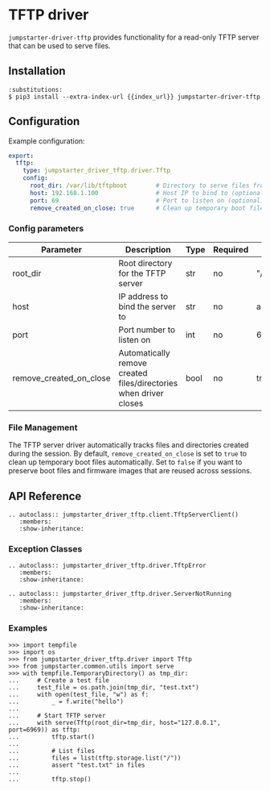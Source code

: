 # TFTP driver

`jumpstarter-driver-tftp` provides functionality for a read-only TFTP server
that can be used to serve files.

## Installation

```{code-block} console
:substitutions:
$ pip3 install --extra-index-url {{index_url}} jumpstarter-driver-tftp
```

## Configuration

Example configuration:

```yaml
export:
  tftp:
    type: jumpstarter_driver_tftp.driver.Tftp
    config:
      root_dir: /var/lib/tftpboot        # Directory to serve files from
      host: 192.168.1.100                # Host IP to bind to (optional)
      port: 69                           # Port to listen on (optional)
      remove_created_on_close: true      # Clean up temporary boot files (default)
```

### Config parameters

| Parameter               | Description                                                      | Type | Required | Default             |
| ----------------------- | ---------------------------------------------------------------- | ---- | -------- | ------------------- |
| root_dir                | Root directory for the TFTP server                               | str  | no       | "/var/lib/tftpboot" |
| host                    | IP address to bind the server to                                 | str  | no       | auto-detect         |
| port                    | Port number to listen on                                         | int  | no       | 69                  |
| remove_created_on_close | Automatically remove created files/directories when driver closes| bool | no       | true                |

### File Management

The TFTP server driver automatically tracks files and directories created during the session. By default, `remove_created_on_close` is set to `true` to clean up temporary boot files automatically. Set to `false` if you want to preserve boot files and firmware images that are reused across sessions.

## API Reference

```{eval-rst}
.. autoclass:: jumpstarter_driver_tftp.client.TftpServerClient()
   :members:
   :show-inheritance:
```

### Exception Classes

```{eval-rst}
.. autoclass:: jumpstarter_driver_tftp.driver.TftpError
   :members:
   :show-inheritance:

.. autoclass:: jumpstarter_driver_tftp.driver.ServerNotRunning
   :members:
   :show-inheritance:
```

### Examples

```{doctest}
>>> import tempfile
>>> import os
>>> from jumpstarter_driver_tftp.driver import Tftp
>>> from jumpstarter.common.utils import serve
>>> with tempfile.TemporaryDirectory() as tmp_dir:
...     # Create a test file
...     test_file = os.path.join(tmp_dir, "test.txt")
...     with open(test_file, "w") as f:
...         _ = f.write("hello")
...
...     # Start TFTP server
...     with serve(Tftp(root_dir=tmp_dir, host="127.0.0.1", port=6969)) as tftp:
...         tftp.start()
...
...         # List files
...         files = list(tftp.storage.list("/"))
...         assert "test.txt" in files
...
...         tftp.stop()
```
